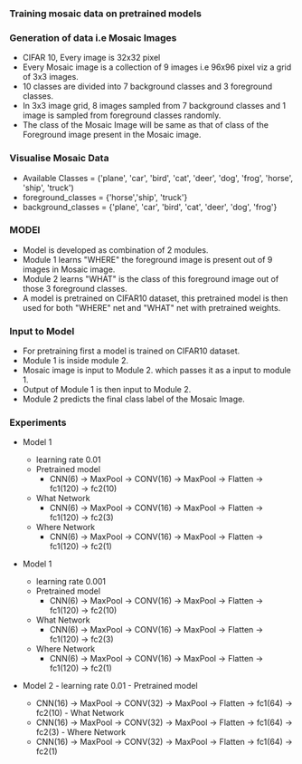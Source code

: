 ### Training mosaic data on pretrained models
### Generation of data i.e Mosaic Images

  - CIFAR 10, Every image is 32x32 pixel
  - Every Mosaic image is a collection of 9 images i.e 96x96 pixel viz a grid of 3x3 images.
  - 10 classes are divided into 7 background classes and 3 foreground classes.
  - In 3x3 image grid,  8 images sampled from 7 background classes and 1 image is sampled from foreground classes randomly.
  - The class of the Mosaic Image will be same as that of class of the Foreground image present in the Mosaic image.

### Visualise Mosaic Data
- Available Classes = ('plane', 'car', 'bird', 'cat', 'deer', 'dog', 'frog', 'horse', 'ship', 'truck')
- foreground_classes = {'horse','ship', 'truck'}
- background_classes = {'plane', 'car', 'bird', 'cat', 'deer', 'dog', 'frog'}


### MODEl
  - Model is developed as combination of 2 modules.
  - Module 1 learns "WHERE" the foreground image is present out of 9 images in Mosaic image.
  - Module 2 learns "WHAT" is the class of this foreground image out of those 3 foreground classes.
  - A model is pretrained on CIFAR10 dataset, this pretrained model is then used for both  "WHERE" net and "WHAT" net with pretrained weights.
  
  ### Input to Model
  - For pretraining first a model is trained on CIFAR10 dataset.
  - Module 1 is inside module 2.
  - Mosaic image is input to Module 2. which passes it as a input to module 1.
  - Output of Module 1 is then input to Module 2.
  - Module 2 predicts the final class label of the Mosaic Image.
  
  ### Experiments 
  - Model 1
    - learning rate  0.01
    - Pretrained model
        - CNN(6) -> MaxPool -> CONV(16) -> MaxPool -> Flatten -> fc1(120) -> fc2(10)
    - What Network
        - CNN(6) -> MaxPool -> CONV(16) -> MaxPool -> Flatten -> fc1(120) -> fc2(3)
    - Where Network 
        - CNN(6) -> MaxPool -> CONV(16) -> MaxPool -> Flatten -> fc1(120) -> fc2(1)
  - Model 1
    - learning rate  0.001
    - Pretrained model
        - CNN(6) -> MaxPool -> CONV(16) -> MaxPool -> Flatten -> fc1(120) -> fc2(10)
    - What Network
        - CNN(6) -> MaxPool -> CONV(16) -> MaxPool -> Flatten -> fc1(120) -> fc2(3)
    - Where Network 
        - CNN(6) -> MaxPool -> CONV(16) -> MaxPool -> Flatten -> fc1(120) -> fc2(1)
   
   - Model 2 
    - learning rate  0.01
    - Pretrained model
        - CNN(16) -> MaxPool -> CONV(32) -> MaxPool -> Flatten -> fc1(64) -> fc2(10)
    - What Network
        - CNN(16) -> MaxPool -> CONV(32) -> MaxPool -> Flatten -> fc1(64) -> fc2(3)
    - Where Network 
        - CNN(16) -> MaxPool -> CONV(32) -> MaxPool -> Flatten -> fc1(64) -> fc2(1)
        
    
        
  
